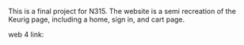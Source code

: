 This is a final project for N315. The website is a semi recreation of the Keurig page, including a home, sign in, and cart page.

web 4 link:
